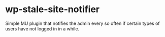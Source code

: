 # wp-stale-site-notifier
Simple MU plugin that notifies the admin every so often if certain types of users have not logged in in a while.
